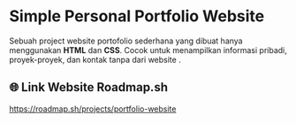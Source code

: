 # Simple Personal Portfolio Website

Sebuah project website portofolio sederhana yang dibuat hanya menggunakan **HTML** dan **CSS**. Cocok untuk menampilkan 
informasi pribadi, proyek-proyek, dan kontak tanpa dari website .

## 🌐 Link Website Roadmap.sh
https://roadmap.sh/projects/portfolio-website
